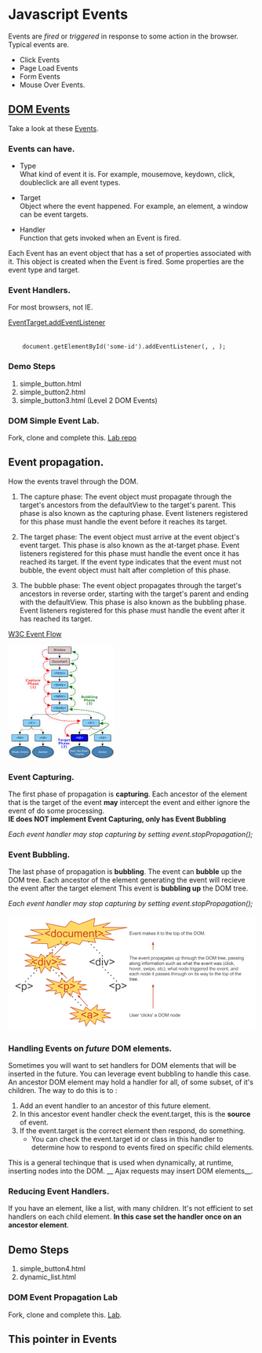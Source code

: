 # Javascript Events

Events are _fired_ or _triggered_ in response to some action in the browser. Typical events are.  

* Click Events  
* Page Load Events
* Form Events
* Mouse Over Events.

## [DOM Events](http://en.wikipedia.org/wiki/DOM_events)
Take a  look at these [Events](http://en.wikipedia.org/wiki/DOM_events#Common.2FW3C_events).

### Events can have.
* Type  
	What kind of event it is. For example, mousemove, keydown, click, doubleclick are all event types.

* Target  
	Object where the event happened. For example, an element, a window can be event targets.
	
* Handler  
	Function that gets invoked when an Event is fired.
	
	
	
Each Event has an event object that has a set of properties associated with it. This object is created when the Event is fired. Some properties are the event type and target.

### Event Handlers.
For most browsers, not IE.  

[EventTarget.addEventListener](https://developer.mozilla.org/en-US/docs/Web/API/EventTarget.addEventListener)  

<code>
	document.getElementById('some-id').addEventListener(<event>, <event-handler>, <use_capture>);
</code>

### Demo Steps
1. simple_button.html
2. simple_button2.html
3. simple_button3.html (Level 2 DOM Events)

### DOM Simple Event Lab.
Fork, clone and complete this. [Lab repo](https://github.com/ga-wdi-boston/wdi_7_js_lab_simple_events)


## Event propagation.
How the events travel through the DOM. 

1. The capture phase: The event object must propagate through the target's ancestors from the defaultView to the target's parent. This phase is also known as the capturing phase. Event listeners registered for this phase must handle the event before it reaches its target.

2. The target phase: The event object must arrive at the event object's event target. This phase is also known as the at-target phase. Event listeners registered for this phase must handle the event once it has reached its target. If the event type indicates that the event must not bubble, the event object must halt after completion of this phase.

3. The bubble phase: The event object propagates through the target's ancestors in reverse order, starting with the target's parent and ending with the defaultView. This phase is also known as the bubbling phase. Event listeners registered for this phase must handle the event after it has reached its target.

[W3C Event Flow](http://www.w3.org/TR/DOM-Level-2-Events/events.html#Events-flow)

![W3C Event Flow](./w3c_event_flow.jpeg "W3C Event Flow")

### Event Capturing.
The first phase of propagation is __capturing__. Each ancestor of the element that is the target of the event __may__ intercept the event and either ignore the event of do some processing.  
__IE does NOT implement Event Capturing, only has Event Bubbling__

 _Each event handler may stop capturing by setting event.stopPropagation();_

### Event Bubbling.
The last phase of propagation is __bubbling__. The event can __bubble__ up the DOM tree. Each ancestor of the element generating the event will recieve the event after the target element This event is __bubbling up__ the DOM tree.   

_Each event handler may stop capturing by setting event.stopPropagation();_

![dfjfd](./event-bubbling.png)

### Handling Events on _future_ DOM elements.
Sometimes you will want to set handlers for DOM elements that will be inserted in the future. You can leverage event bubbling to handle this case. An ancestor DOM element may hold a handler for all, of some subset, of it's children. The way to do this is to :

1. Add an event handler to an ancestor of this future element.
2. In this ancestor event handler check the event.target, this is the __source__
	 of event.
3. If the event.target is the correct element then respond, do something.
	* You can check the event.target id or class in this handler to determine how to respond to events fired on specific child elements.

This is a general techinque that is used when dynamically, at runtime, inserting nodes into the DOM. __ Ajax requests may insert DOM elements__.

### Reducing Event Handlers.
If you have an element, like a list, with many children. It's not efficient to set handlers on each child element. __In this case set the handler once on an ancestor element__.



## Demo Steps
1. simple_button4.html 
2. dynamic_list.html


### DOM Event Propagation Lab
Fork, clone and complete this. [Lab](https://github.com/ga-wdi-boston/wdi_7_js_lab_record_company).

## This pointer in Events


